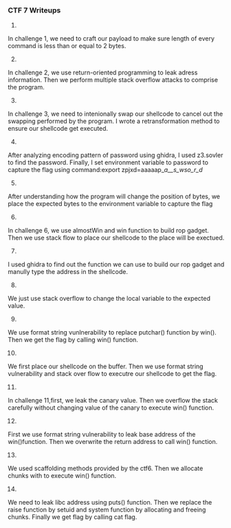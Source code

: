### CTF 7 Writeups

1.

In challenge 1, we need to craft our payload to make sure length of every command is less than or equal to 2 bytes.

2.

In challenge 2, we use return-oriented programming to leak adress information. Then we perform multiple stack overflow attacks to comprise the program.

3.

In challenge 3, we need to intenionally swap our shellcode to cancel out the swapping performed by the program. I wrote a retransformation method to ensure our shellcode get executed.

4.

After analyzing encoding pattern of password using ghidra, I used z3.sovler to find the password. Finally, I set environment variable to password to capture the flag using command:export zpjxd=aaaaap\__a__s_wso_r_d_

5.

After understanding how the program will change the position of bytes, we place the expected bytes to the environment variable to capture the flag

6.

In challenge 6, we use almostWin and win function to build rop gadget. Then we use stack flow to place our shellcode to the place will be exectued.

7.

I used ghidra to find out the function we can use to build our rop gadget and manully type the address in the shellcode. 

8.

We just use stack overflow to change the local variable to the expected value.

9.

We use format string vunlnerability to replace putchar() function by win(). Then we get the flag by calling win() function.

10.

We first place our shellcode on the buffer. Then we use format string vulnerability and stack over flow to executre our shellcode to get the flag.

11.

In challenge 11,first, we leak the canary value. Then we overflow the stack carefully without changing value of the canary to execute win() function.

12.

First we use format string vulnerability to leak base address of the win()function. Then we overwrite the return address to call win() function.

13.

We used scaffolding methods provided by the ctf6. Then we allocate chunks with to execute win() function.

14.

We need to leak libc address using puts() function. Then we replace the raise function by setuid and system function by allocating and freeing chunks. Finally we get flag by calling cat flag.